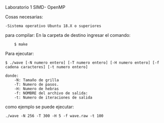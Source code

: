 Laboratorio 1  SIMD- OpenMP


Cosas necesarias:

	-Sistema operativo Ubuntu 18.X o superiores


para compilar:
	En la carpeta de destino ingresar el comando:

		$ make

Para ejecutar:		

	$ ./wave [-N numero entero] [-T numero entero] [-H numero entero] [-f cadena caracteres] [-t numero entero]

	donde:
		-N: Tamaño de grilla
        -T: Numero de pasos.
        -H: Numero de hebras
        -f: NOMBRE del archivo de salida:
        -t: Numero de iteraciones de salida


como ejemplo se puede ejecutar:


	./wave -N 256 -T 300 -H 5 -f wave.raw -t 100
